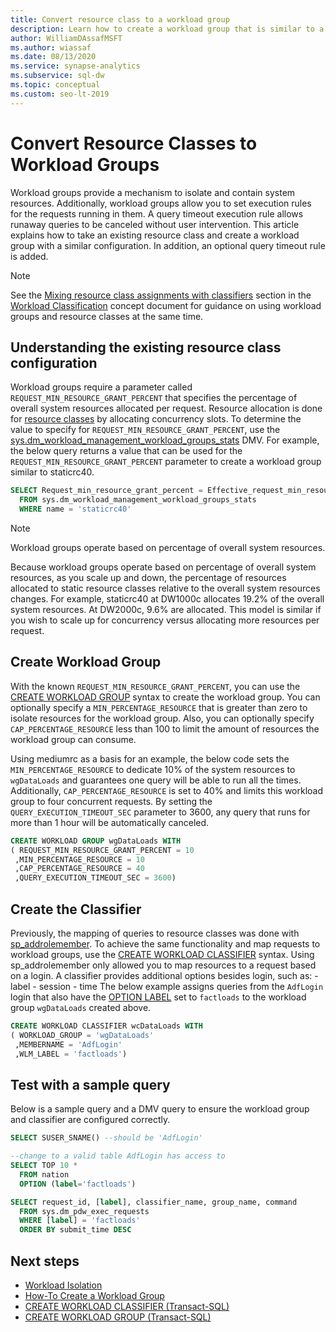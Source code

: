 ```yaml
---
title: Convert resource class to a workload group
description: Learn how to create a workload group that is similar to a resource class in a dedicated SQL pool.
author: WilliamDAssafMSFT
ms.author: wiassaf
ms.date: 08/13/2020
ms.service: synapse-analytics
ms.subservice: sql-dw
ms.topic: conceptual
ms.custom: seo-lt-2019
---
```


# Convert Resource Classes to Workload Groups

Workload groups provide a mechanism to isolate and contain system resources.  Additionally, workload groups allow you to set execution rules for the requests running in them.  A query timeout execution rule allows runaway queries to be canceled without user intervention.  This article explains how to take an existing resource class and create a workload group with a similar configuration.  In addition, an optional query timeout rule is added.

> [!NOTE]
> See the [Mixing resource class assignments with classifiers](sql-data-warehouse-workload-classification.md#mixing-resource-class-assignments-with-classifiers) section in the [Workload Classification](sql-data-warehouse-workload-classification.md) concept document for guidance on using workload groups and resource classes at the same time.

## Understanding the existing resource class configuration

Workload groups require a parameter called `REQUEST_MIN_RESOURCE_GRANT_PERCENT` that specifies the percentage of overall system resources allocated per request.  Resource allocation is done for [resource classes](resource-classes-for-workload-management.md#what-are-resource-classes) by allocating concurrency slots.  To determine the value to specify for `REQUEST_MIN_RESOURCE_GRANT_PERCENT`, use the [sys.dm_workload_management_workload_groups_stats](/sql/relational-databases/system-dynamic-management-views/sys-dm-workload-management-workload-group-stats-transact-sql?view=azure-sqldw-latest&preserve-view=true) DMV.  For example, the below query returns a value that can be used for the `REQUEST_MIN_RESOURCE_GRANT_PERCENT` parameter to create a workload group similar to staticrc40.

```sql
SELECT Request_min_resource_grant_percent = Effective_request_min_resource_grant_percent
  FROM sys.dm_workload_management_workload_groups_stats
  WHERE name = 'staticrc40'
```

> [!NOTE]
> Workload groups operate based on percentage of overall system resources.  

Because workload groups operate based on percentage of overall system resources, as you scale up and down, the percentage of resources allocated to static resource classes relative to the overall system resources changes.  For example, staticrc40 at DW1000c allocates 19.2% of the overall system resources.  At DW2000c, 9.6% are allocated.  This model is similar if you wish to scale up for concurrency versus allocating more resources per request.

## Create Workload Group

With the known `REQUEST_MIN_RESOURCE_GRANT_PERCENT`, you can use the [CREATE WORKLOAD GROUP](/sql/t-sql/statements/create-workload-group-transact-sql?view=azure-sqldw-latest&preserve-view=true) syntax to create the workload group.  You can optionally specify a `MIN_PERCENTAGE_RESOURCE` that is greater than zero to isolate resources for the workload group.  Also, you can optionally specify `CAP_PERCENTAGE_RESOURCE` less than 100 to limit the amount of resources the workload group can consume.  

Using mediumrc as a basis for an example, the below code sets the `MIN_PERCENTAGE_RESOURCE` to dedicate 10% of the system resources to `wgDataLoads` and guarantees one query will be able to run all the times.  Additionally, `CAP_PERCENTAGE_RESOURCE` is set to 40% and limits this workload group to four concurrent requests.  By setting the `QUERY_EXECUTION_TIMEOUT_SEC` parameter to 3600, any query that runs for more than 1 hour will be automatically canceled.

```sql
CREATE WORKLOAD GROUP wgDataLoads WITH  
( REQUEST_MIN_RESOURCE_GRANT_PERCENT = 10
 ,MIN_PERCENTAGE_RESOURCE = 10
 ,CAP_PERCENTAGE_RESOURCE = 40
 ,QUERY_EXECUTION_TIMEOUT_SEC = 3600)
```

## Create the Classifier

Previously, the mapping of queries to resource classes was done with [sp_addrolemember](resource-classes-for-workload-management.md#change-a-users-resource-class).  To achieve the same functionality and map requests to workload groups, use the [CREATE WORKLOAD CLASSIFIER](/sql/t-sql/statements/create-workload-classifier-transact-sql?toc=/azure/synapse-analytics/sql-data-warehouse/toc.json&bc=/azure/synapse-analytics/sql-data-warehouse/breadcrumb/toc.json&view=azure-sqldw-latest&preserve-view=true) syntax.  Using sp_addrolemember only allowed you to map resources to a request based on a login.  A classifier provides additional options besides login, such as:
    - label
    - session
    - time
The below example assigns queries from the `AdfLogin` login that also have the [OPTION LABEL](sql-data-warehouse-develop-label.md)  set to `factloads` to the workload group `wgDataLoads` created above.

```sql
CREATE WORKLOAD CLASSIFIER wcDataLoads WITH  
( WORKLOAD_GROUP = 'wgDataLoads'
 ,MEMBERNAME = 'AdfLogin'
 ,WLM_LABEL = 'factloads')
```

## Test with a sample query

Below is a sample query and a DMV query to ensure the workload group and classifier are configured correctly.

```sql
SELECT SUSER_SNAME() --should be 'AdfLogin'

--change to a valid table AdfLogin has access to
SELECT TOP 10 *
  FROM nation
  OPTION (label='factloads')

SELECT request_id, [label], classifier_name, group_name, command
  FROM sys.dm_pdw_exec_requests
  WHERE [label] = 'factloads'
  ORDER BY submit_time DESC
```

## Next steps

- [Workload Isolation](sql-data-warehouse-workload-isolation.md)
- [How-To Create a Workload Group](quickstart-configure-workload-isolation-tsql.md)
- [CREATE WORKLOAD CLASSIFIER (Transact-SQL)](/sql/t-sql/statements/create-workload-classifier-transact-sql??view=azure-sqldw-latest&preserve-view=true)
- [CREATE WORKLOAD GROUP (Transact-SQL)](/sql/t-sql/statements/create-workload-group-transact-sql?view=azure-sqldw-latest&preserve-view=true)
